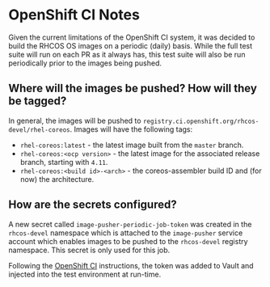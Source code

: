 # OpenShift CI Notes

Given the current limitations of the OpenShift CI system, it was decided to
build the RHCOS OS images on a periodic (daily) basis. While the full test
suite will run on each PR as it always has, this test suite will also be run
periodically prior to the images being pushed.

## Where will the images be pushed? How will they be tagged?

In general, the images will be pushed to
`registry.ci.openshift.org/rhcos-devel/rhel-coreos`. Images will have the
following tags:

- `rhel-coreos:latest` - the latest image built from the `master` branch.
- `rhel-coreos:<ocp version>` - the latest image for the associated release branch, starting with `4.11`.
- `rhel-coreos:<build id>-<arch>` - the coreos-assembler build ID and (for now) the architecture.

## How are the secrets configured?

A new secret called `image-pusher-periodic-job-token` was created in the
`rhcos-devel` namespace which is attached to the `image-pusher` service account
which enables images to be pushed to the `rhcos-devel` registry namespace. This
secret is only used for this job.

Following the [OpenShift
CI](https://docs.ci.openshift.org/docs/how-tos/adding-a-new-secret-to-ci/)
instructions, the token was added to Vault and injected into the test
environment at run-time.
